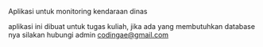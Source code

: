 Aplikasi untuk monitoring kendaraan dinas

aplikasi ini dibuat untuk tugas kuliah, jika ada yang membutuhkan database nya silakan hubungi admin codingae@gmail.com
